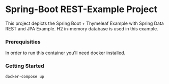 # Spring-Boot REST-Example Project

This project depicts the Spring Boot + Thymeleaf Example with Spring Data REST and JPA Example. H2 in-memory database is used in this example. 

### Prerequisities

In order to run this container you'll need docker installed.

### Getting Started

```shell
docker-compose up
